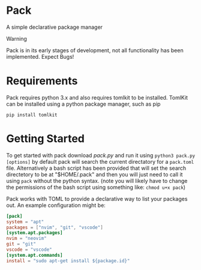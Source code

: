 # Pack
A simple declarative package manager
> [!WARNING]
> Pack is in its early stages of development, not all functionality has been implemented. Expect Bugs!

# Requirements
Pack requires python 3.x and also requires tomlkit to be installed. TomlKit can be installed using a python package manager, such as pip
```
pip install tomlkit
```
# Getting Started
To get started with pack download _pack.py_ and run it using `python3 pack.py [options]` by default pack will search the current directatory for a `pack.toml` file. Alternatively a bash script has been provided that will set the search directetory to be at "$HOME/.pack" and then you will just need to call it using `pack` without the python syntax. (note you will likely have to change the permissions of the bash script using something like: `chmod u+x pack`)

Pack works with TOML to provide a declarative way to list your packages out. An example configuration might be:
```TOML
[pack]
system = "apt"
packages = ["nvim", "git", "vscode"]
[system.apt.packages]
nvim = "neovim"
git = "git"
vscode = "vscode"
[system.apt.commands]
install = "sudo apt-get install ${package.id}"
```
